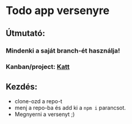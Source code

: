 # Todo app versenyre

## Útmutató:
  ### Mindenki a saját branch-ét használja!
  ### Kanban/project: [Katt](https://github.com/ImLumi/team_todo/projects/1)


## Kezdés:
- clone-ozd a repo-t
- menj a repo-ba és add ki a `npm i` parancsot.
- Megnyerni a versenyt ;)